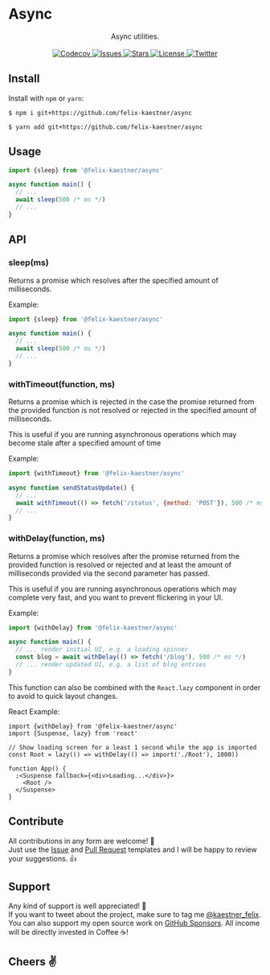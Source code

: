 # Async

<p align="center">
    <span>Async utilities.</span>
    <br><br>
    <a href="https://app.codecov.io/gh/felix-kaestner/async/">
        <img alt="Codecov" src="https://img.shields.io/codecov/c/github/felix-kaestner/async?color=29b6f6&style=flat-square&token=G0HFHGFM94">
    </a>
    <a href="https://github.com/felix-kaestner/async/issues">
        <img alt="Issues" src="https://img.shields.io/github/issues/felix-kaestner/async?color=29b6f6&style=flat-square">
    </a>
    <a href="https://github.com/felix-kaestner/async/stargazers">
        <img alt="Stars" src="https://img.shields.io/github/stars/felix-kaestner/async?color=29b6f6&style=flat-square">
    </a>
    <a href="https://github.com/felix-kaestner/async/blob/main/LICENSE">
        <img alt="License" src="https://img.shields.io/github/license/felix-kaestner/async?color=29b6f6&style=flat-square">
    </a>
    <a href="https://twitter.com/kaestner_felix">
        <img alt="Twitter" src="https://img.shields.io/badge/twitter-@kaestner_felix-29b6f6?style=flat-square">
    </a>
</p>

## Install

Install with `npm` or `yarn`:

```
$ npm i git+https://github.com/felix-kaestner/async
```

```
$ yarn add git+https://github.com/felix-kaestner/async
```

## Usage

```JavaScript
import {sleep} from '@felix-kaestner/async'

async function main() {
  // ...
  await sleep(500 /* ms */)
  // ...
}
```

## API

### sleep(ms)

Returns a promise which resolves after the specified amount of milliseconds.

Example:

```JavaScript
import {sleep} from '@felix-kaestner/async'

async function main() {
  // ...
  await sleep(500 /* ms */)
  // ...
}
```

### withTimeout(function, ms)

Returns a promise which is rejected in the case the promise returned from the provided function is not resolved or rejected in the specified amount of milliseconds.

This is useful if you are running asynchronous operations which may become stale after a specified amount of time

Example:

```JavaScript
import {withTimeout} from '@felix-kaestner/async'

async function sendStatusUpdate() {
  // ...
  await withTimeout(() => fetch('/status', {method: 'POST'}), 500 /* ms */)
  // ...
}
```

### withDelay(function, ms)

Returns a promise which resolves after the promise returned from the provided function is resolved or rejected and at least the amount of milliseconds provided via the second parameter has passed.

This is useful if you are running asynchronous operations which may complete very fast, and you want to prevent flickering in your UI.

Example:

```JavaScript
import {withDelay} from '@felix-kaestner/async'

async function main() {
  // ... render initial UI, e.g. a loading spinner
  const blog = await withDelay(() => fetch('/blog'), 500 /* ms */)
  // ... render updated UI, e.g. a list of blog entries
}
```

This function can also be combined with the `React.lazy` component in order to avoid to quick layout changes.

React Example:

```JavaScriptx
import {withDelay} from '@felix-kaestner/async'
import {Suspense, lazy} from 'react'

// Show loading screen for a least 1 second while the app is imported
const Root = lazy(() => withDelay(() => import('./Root'), 1000))

function App() {
  ;<Suspense fallback={<div>Loading...</div>}>
    <Root />
  </Suspense>
}
```

## Contribute

All contributions in any form are welcome! 🙌  
Just use the [Issue](.github/ISSUE_TEMPLATE) and [Pull Request](.github/PULL_REQUEST_TEMPLATE) templates and
I will be happy to review your suggestions. 👍

## Support

Any kind of support is well appreciated! 👏  
If you want to tweet about the project, make sure to tag me [@kaestner_felix](https://twitter.com/kaestner_felix). You can also support my open source work on [GitHub Sponsors](https://github.com/sponsors/felix-kaestner). All income will be directly invested in Coffee ☕!

## Cheers ✌
